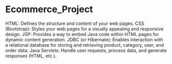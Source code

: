 # Ecommerce_Project
HTML: Defines the structure and content of your web pages.
CSS (Bootstrap): Styles your web pages for a visually appealing and responsive design.
JSP: Provides a way to embed Java code within HTML pages for dynamic content generation.
JDBC (or Hibernate): Enables interaction with a relational database for storing and retrieving product, category, user, and order data.
Java Servlets: Handle user requests, process data, and generate responses (HTML,  etc.).
